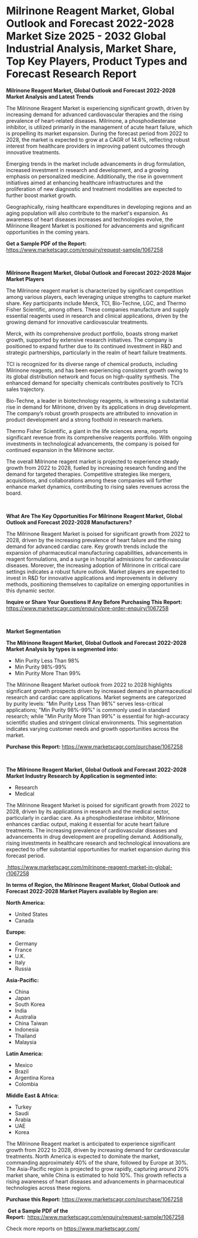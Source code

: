 <p><h1>Milrinone Reagent Market, Global Outlook and Forecast 2022-2028 Market Size 2025 - 2032 Global Industrial Analysis, Market Share, Top Key Players, Product Types and Forecast Research Report</h1></p><p><strong>Milrinone Reagent Market, Global Outlook and Forecast 2022-2028 Market Analysis and Latest Trends</strong></p>
<p><p>The Milrinone Reagent Market is experiencing significant growth, driven by increasing demand for advanced cardiovascular therapies and the rising prevalence of heart-related diseases. Milrinone, a phosphodiesterase inhibitor, is utilized primarily in the management of acute heart failure, which is propelling its market expansion. During the forecast period from 2022 to 2028, the market is expected to grow at a CAGR of 14.6%, reflecting robust interest from healthcare providers in improving patient outcomes through innovative treatments.</p><p>Emerging trends in the market include advancements in drug formulation, increased investment in research and development, and a growing emphasis on personalized medicine. Additionally, the rise in government initiatives aimed at enhancing healthcare infrastructures and the proliferation of new diagnostic and treatment modalities are expected to further boost market growth. </p><p>Geographically, rising healthcare expenditures in developing regions and an aging population will also contribute to the market's expansion. As awareness of heart diseases increases and technologies evolve, the Milrinone Reagent Market is positioned for advancements and significant opportunities in the coming years.</p></p>
<p><strong>Get a Sample PDF of the Report:&nbsp;</strong> <a href="https://www.marketscagr.com/enquiry/request-sample/1067258?utm_campaign=2822&utm_medium=2&utm_source=Github&utm_content=ia&utm_term=21032025&utm_id=milrinone-reagent-market-global-outlook-and-forecast-2022-2028">https://www.marketscagr.com/enquiry/request-sample/1067258</a></p>
<p>&nbsp;</p>
<p><strong>Milrinone Reagent Market, Global Outlook and Forecast 2022-2028 Major Market Players</strong></p>
<p><p>The Milrinone reagent market is characterized by significant competition among various players, each leveraging unique strengths to capture market share. Key participants include Merck, TCI, Bio-Techne, LGC, and Thermo Fisher Scientific, among others. These companies manufacture and supply essential reagents used in research and clinical applications, driven by the growing demand for innovative cardiovascular treatments.</p><p>Merck, with its comprehensive product portfolio, boasts strong market growth, supported by extensive research initiatives. The company is positioned to expand further due to its continued investment in R&D and strategic partnerships, particularly in the realm of heart failure treatments.</p><p>TCI is recognized for its diverse range of chemical products, including Milrinone reagents, and has been experiencing consistent growth owing to its global distribution network and focus on high-quality synthesis. The enhanced demand for specialty chemicals contributes positively to TCI’s sales trajectory.</p><p>Bio-Techne, a leader in biotechnology reagents, is witnessing a substantial rise in demand for Milrinone, driven by its applications in drug development. The company’s robust growth prospects are attributed to innovation in product development and a strong foothold in research markets.</p><p>Thermo Fisher Scientific, a giant in the life sciences arena, reports significant revenue from its comprehensive reagents portfolio. With ongoing investments in technological advancements, the company is poised for continued expansion in the Milrinone sector.</p><p>The overall Milrinone reagent market is projected to experience steady growth from 2022 to 2028, fueled by increasing research funding and the demand for targeted therapies. Competitive strategies like mergers, acquisitions, and collaborations among these companies will further enhance market dynamics, contributing to rising sales revenues across the board.</p></p>
<p>&nbsp;</p>
<p><strong>What Are The Key Opportunities For Milrinone Reagent Market, Global Outlook and Forecast 2022-2028 Manufacturers?</strong></p>
<p><p>The Milrinone Reagent Market is poised for significant growth from 2022 to 2028, driven by the increasing prevalence of heart failure and the rising demand for advanced cardiac care. Key growth trends include the expansion of pharmaceutical manufacturing capabilities, advancements in reagent formulations, and a surge in hospital admissions for cardiovascular diseases. Moreover, the increasing adoption of Milrinone in critical care settings indicates a robust future outlook. Market players are expected to invest in R&D for innovative applications and improvements in delivery methods, positioning themselves to capitalize on emerging opportunities in this dynamic sector.</p></p>
<p><strong>Inquire or Share Your Questions If Any Before Purchasing This Report:</strong> <a href="https://www.marketscagr.com/enquiry/pre-order-enquiry/1067258?utm_campaign=2822&utm_medium=2&utm_source=Github&utm_content=ia&utm_term=21032025&utm_id=milrinone-reagent-market-global-outlook-and-forecast-2022-2028">https://www.marketscagr.com/enquiry/pre-order-enquiry/1067258</a></p>
<p>&nbsp;</p>
<p><strong>Market Segmentation</strong></p>
<p><strong>The Milrinone Reagent Market, Global Outlook and Forecast 2022-2028 Market Analysis by types is segmented into:</strong></p>
<p><ul><li>Min Purity Less Than 98%</li><li>Min Purity 98%-99%</li><li>Min Purity More Than 99%</li></ul></p>
<p><p>The Milrinone Reagent Market outlook from 2022 to 2028 highlights significant growth prospects driven by increased demand in pharmaceutical research and cardiac care applications. Market segments are categorized by purity levels: "Min Purity Less Than 98%" serves less-critical applications; "Min Purity 98%-99%" is commonly used in standard research; while "Min Purity More Than 99%" is essential for high-accuracy scientific studies and stringent clinical environments. This segmentation indicates varying customer needs and growth opportunities across the market.</p></p>
<p><strong>Purchase this Report:&nbsp;</strong><a href="https://www.marketscagr.com/purchase/1067258?utm_campaign=2822&utm_medium=2&utm_source=Github&utm_content=ia&utm_term=21032025&utm_id=milrinone-reagent-market-global-outlook-and-forecast-2022-2028">https://www.marketscagr.com/purchase/1067258</a></p>
<p>&nbsp;</p>
<p><strong>The Milrinone Reagent Market, Global Outlook and Forecast 2022-2028 Market Industry Research by Application is segmented into:</strong></p>
<p><ul><li>Research</li><li>Medical</li></ul></p>
<p><p>The Milrinone Reagent Market is poised for significant growth from 2022 to 2028, driven by its applications in research and the medical sector, particularly in cardiac care. As a phosphodiesterase inhibitor, Milrinone enhances cardiac output, making it essential for acute heart failure treatments. The increasing prevalence of cardiovascular diseases and advancements in drug development are propelling demand. Additionally, rising investments in healthcare research and technological innovations are expected to offer substantial opportunities for market expansion during this forecast period.</p></p>
<p><a href="https://www.marketscagr.com/milrinone-reagent-market-in-global-r1067258?utm_campaign=2822&utm_medium=2&utm_source=Github&utm_content=ia&utm_term=21032025&utm_id=milrinone-reagent-market-global-outlook-and-forecast-2022-2028">&nbsp;https://www.marketscagr.com/milrinone-reagent-market-in-global-r1067258</a></p>
<p><strong>In terms of Region, the Milrinone Reagent Market, Global Outlook and Forecast 2022-2028 Market Players available by Region are:</strong></p>
<p>
    <p> <strong> North America: </strong>
        <ul>
            <li>United States</li>
            <li>Canada</li>
        </ul>
        </p> 
    <p> <strong> Europe: </strong>
        <ul>
            <li>Germany</li>
            <li>France</li>
            <li>U.K.</li>
            <li>Italy</li>
            <li>Russia</li>
        </ul>
        </p> 
    <p> <strong> Asia-Pacific: </strong>
        <ul>
            <li>China</li>
            <li>Japan</li>
            <li>South Korea</li>
            <li>India</li>
            <li>Australia</li>
            <li>China Taiwan</li>
            <li>Indonesia</li>
            <li>Thailand</li>
            <li>Malaysia</li>
        </ul>
        </p> 
    <p> <strong> Latin America: </strong>
        <ul>
            <li>Mexico</li>
            <li>Brazil</li>
            <li>Argentina Korea</li>
            <li>Colombia</li>
        </ul>
        </p> 
    <p> <strong> Middle East & Africa: </strong>
        <ul>
            <li>Turkey</li>
            <li>Saudi</li>
            <li>Arabia</li>
            <li>UAE</li>
            <li>Korea</li>
        </ul>
    </p>
    </p>
<p><p>The Milrinone Reagent market is anticipated to experience significant growth from 2022 to 2028, driven by increasing demand for cardiovascular treatments. North America is expected to dominate the market, commanding approximately 40% of the share, followed by Europe at 30%. The Asia-Pacific region is projected to grow rapidly, capturing around 20% market share, while China is estimated to hold 10%. This growth reflects a rising awareness of heart diseases and advancements in pharmaceutical technologies across these regions.</p></p>
<p><strong>Purchase this Report: </strong><a href="https://www.marketscagr.com/purchase/1067258?utm_campaign=2822&utm_medium=2&utm_source=Github&utm_content=ia&utm_term=21032025&utm_id=milrinone-reagent-market-global-outlook-and-forecast-2022-2028">https://www.marketscagr.com/purchase/1067258</a></p>
<p>&nbsp;<strong>Get a Sample PDF of the Report:&nbsp;&nbsp;</strong><a href="https://www.marketscagr.com/enquiry/request-sample/1067258?utm_campaign=2822&utm_medium=2&utm_source=Github&utm_content=ia&utm_term=21032025&utm_id=milrinone-reagent-market-global-outlook-and-forecast-2022-2028">https://www.marketscagr.com/enquiry/request-sample/1067258</a></p>
<p><strong></strong></p>
<p>Check more reports on <a href="https://www.marketscagr.com/?utm_campaign=2822&utm_medium=2&utm_source=Github&utm_content=ia&utm_term=21032025&utm_id=milrinone-reagent-market-global-outlook-and-forecast-2022-2028">https://www.marketscagr.com/</a></p>